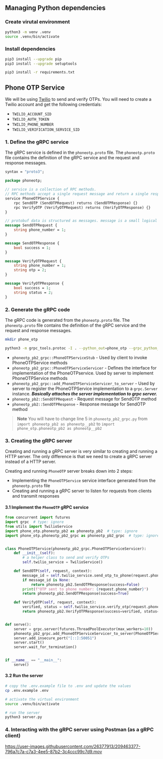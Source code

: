 ## Managing Python dependencies

### Create virutal environment

```bash
python3 -m venv .venv
source .venv/bin/activate
```

### Install dependencies

```bash
pip3 install --upgrade pip
pip3 install --upgrade setuptools

pip3 install -r requirements.txt
```

## Phone OTP Service

We will be using [Twilio](https://www.twilio.com/) to send and verify OTPs. You will need to create a Twilio account and get the following credentials:

- `TWILIO_ACCOUNT_SID`
- `TWILIO_AUTH_TOKEN`
- `TWILIO_PHONE_NUMBER`
- `TWILIO_VERIFICATION_SERVICE_SID`

### 1. Define the gRPC service

The gRPC service is defined in the `phoneotp.proto` file. The `phoneotp.proto` file contains the definition of the gRPC service and the request and response messages.

```protobuf
syntax = "proto3";

package phoneotp;

// service is a collection of RPC methods.
// RPC methods accept a single request message and return a single response message.
service PhoneOTPService {
    rpc SendOTP (SendOTPRequest) returns (SendOTPResponse) {}
    rpc VerifyOTP (VerifyOTPRequest) returns (VerifyOTPResponse) {}
}

// protobuf data is structured as messages. message is a small logical record of information containing a series of name-value pairs called fields.
message SendOTPRequest {
    string phone_number = 1;
}

message SendOTPResponse {
    bool success = 1;
}

message VerifyOTPRequest {
    string phone_number = 1;
    string otp = 2;
}

message VerifyOTPResponse {
    bool success = 1;
    string status = 2;
}
```

### 2. Generate the gRPC code

The gRPC code is generated from the `phoneotp.proto` file. The `phoneotp.proto` file contains the definition of the gRPC service and the request and response messages.

```bash
mkdir phone_otp

python3 -m grpc_tools.protoc -I . --python_out=phone_otp --grpc_python_out=phone_otp phoneotp.proto
```

- `phoneotp_pb2_grpc::PhoneOTPServiceStub` - Used by client to invoke PhoneOTPService methods
- `phoneotp_pb2_grpc::PhoneOTPServiceServicer` - Defines the interface for implementation of the PhoneOTPservice. Used by server to implement PhoneOTPService methods
- `phoneotp_pb2_grpc::add_PhoneOTPServiceServicer_to_server` - Used by server to register the PhoneOTPService implementation to a `grpc.Server` instance. **_Basically attaches the server implementation to grpc server._**
- `phoneotp_pb2::SendOTPRequest` - Request message for SendOTP method
- `phoneotp_pb2::SendOTPResponse` - Response message for SendOTP method

> **Note**
> You will have to change line 5 in `phoneotp_pb2_grpc.py` from `import phoneotp_pb2 as phoneotp__pb2` to `import phone_otp.phoneotp_pb2 as phoneotp__pb2`

### 3. Creating the gRPC server

Creating and running a gRPC server is very similar to creating and running a HTTP server. The only difference is that we need to create a gRPC server instead of a HTTP server.

Creating and running `PhoneOTP` server breaks down into 2 steps:

- Implementing the `PhoneOTPService` service interface generated from the `phoneotp.proto` file
- Creating and running a gRPC server to listen for requests from clients and transmit responses

#### 3.1 Implement the `PhoneOTP` gRPC service

```python
from concurrent import futures
import grpc  # type: ignore
from utils import TwilioService
import phone_otp.phoneotp_pb2 as phoneotp_pb2  # type: ignore
import phone_otp.phoneotp_pb2_grpc as phoneotp_pb2_grpc  # type: ignore


class PhoneOTPService(phoneotp_pb2_grpc.PhoneOTPServiceServicer):
    def __init__(self):
        # a helper class to send and verify OTPs
        self.twilio_service = TwilioService()

    def SendOTP(self, request, context):
        message_id = self.twilio_service.send_otp_to_phone(request.phone_number)
        if message_id is None:
            return phoneotp_pb2.SendOTPResponse(success=False)
        print(f"OTP sent to phone number: {request.phone_number}")
        return phoneotp_pb2.SendOTPResponse(success=True)

    def VerifyOTP(self, request, context):
        verified, status = self.twilio_service.verify_otp(request.phone_number, request.otp)
        return phoneotp_pb2.VerifyOTPResponse(success=verified, status=status)


def serve():
    server = grpc.server(futures.ThreadPoolExecutor(max_workers=10))
    phoneotp_pb2_grpc.add_PhoneOTPServiceServicer_to_server(PhoneOTPService(), server)
    server.add_insecure_port("[::]:50051")
    server.start()
    server.wait_for_termination()


if __name__ == "__main__":
    serve()
```

#### 3.2 Run the server

```bash
# copy the .env.example file to .env and update the values
cp .env.example .env

# activate the virtual environment
source .venv/bin/activate

# run the server
python3 server.py
```

### 4. Interacting with the gRPC server using Postman (as a gRPC client)

https://user-images.githubusercontent.com/26377913/209463377-796a7c7a-c7a3-4ee5-87b2-3c4ccc99c7d9.mov
